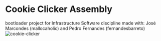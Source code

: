 # Cookie Clicker Assembly
 bootloader project for Infrastructure Software discipline
 made with: José Marcondes (mallocaholic) and Pedro Fernandes (fernandesbarreto) 
 <br>
![cookie-clicker](https://user-images.githubusercontent.com/51211994/173255792-0b0ab9bc-5586-4e31-b385-8bd3b9b6a315.gif)
